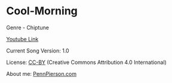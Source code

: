 # Cool-Morning
Genre - Chiptune

[Youtube Link](https://www.youtube.com/watch?v=p8DrX6F8fBU&list=PLye9mcKwe2zy3KW8uK_3F7HVMjJjdqSqU&index=24)

Current Song Version: 1.0

License: [CC-BY](http://creativecommons.org/licenses/by/4.0/) (Creative Commons Attribution 4.0 International)

About me: [PennPierson.com](http://pennpierson.com/)